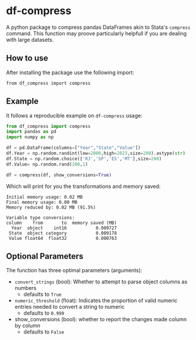 # df-compress
A python package to compress pandas DataFrames akin to Stata's `compress` command. This function may proove particularly helpfull if you are dealing with large datasets.

## How to use
After installing the package use the following import: 
```
from df_compress import compress
```

## Example
It follows a reproducible example on `df-compress` usage:
```python
from df_compress import compress
import pandas as pd
import numpy as np

df = pd.DataFrame(columns=["Year","State","Value"])
df.Year = np.random.randint(low=2000,high=2023,size=200).astype(str)
df.State = np.random.choice(['RJ','SP','ES','MT'],size=200)
df.Value= np.random.rand(200,1)

df = compress(df, show_conversions=True)
```
Which will print for you the transformations and memory saved:
```
Initial memory usage: 0.02 MB
Final memory usage: 0.00 MB
Memory reduced by: 0.02 MB (91.5%)

Variable type conversions:
column    from       to  memory saved (MB)
  Year  object    int16           0.009727
 State  object category           0.009178
 Value float64  float32           0.000763
```
## Optional Parameters
The function has three optimal parameters (arguments):
  - `convert_strings` (bool): Whether to attempt to parse object columns as numbers
    - defaults to `True`
  - `numeric_threshold` (float): Indicates the proportion of valid numeric entries needed to convert a string to numeric
    - defaults to `0.999`   
  - show_conversions (bool): whether to report the changes made column by column
    - defaults to `False`


